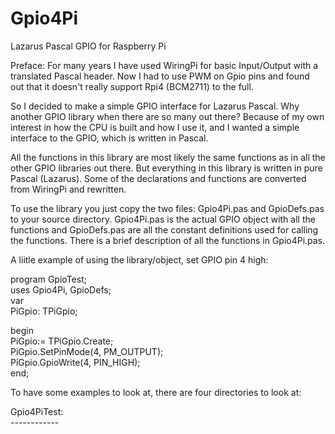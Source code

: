 # Gpio4Pi
 Lazarus Pascal GPIO for Raspberry Pi

Preface:
For many years I have used WiringPi for basic Input/Output with a translated Pascal header.
Now I had to use PWM on Gpio pins and found out that it doesn't really support Rpi4 (BCM2711) to the full.

So I decided to make a simple GPIO interface for Lazarus Pascal.
Why another GPIO library when there are so many out there?
Because of my own interest in how the CPU is built and how I use it,
and I wanted a simple interface to the GPIO, which is written in Pascal.

All the functions in this library are most likely the same functions as in all the other GPIO libraries out there.
But everything in this library is written in pure Pascal (Lazarus).
Some of the declarations and functions are converted from WiringPi and rewritten.

To use the library you just copy the two files: Gpio4Pi.pas and GpioDefs.pas to your source directory.
Gpio4Pi.pas is the actual GPIO object with all the functions and
GpioDefs.pas are all the constant definitions used for calling the functions.
There is a brief description of all the functions in Gpio4Pi.pas.

A liitle example of using the library/object, set GPIO pin 4 high:

program GpioTest;</BR>
uses Gpio4Pi, GpioDefs;</BR>
var</BR>
  PiGpio: TPiGpio;</BR>
  
begin</BR>
  PiGpio:= TPiGpio.Create;</BR>
  PiGpio.SetPinMode(4, PM_OUTPUT);</BR>
  PiGpio.GpioWrite(4, PIN_HIGH);</BR>
end;</BR>


To have some examples to look at, there are four directories to look at:

Gpio4PiTest:</BR>
------------</BR>


